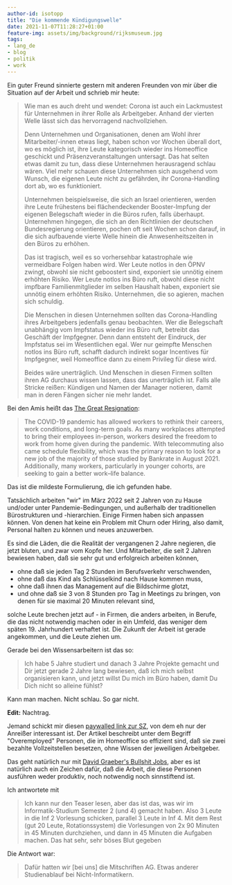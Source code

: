```yaml
---
author-id: isotopp
title: "Die kommende Kündigungswelle"
date: 2021-11-07T11:28:27+01:00
feature-img: assets/img/background/rijksmuseum.jpg
tags:
- lang_de
- blog
- politik
- work
---
```


Ein guter Freund sinnierte gestern mit anderen Freunden von mir über die Situation auf der Arbeit und schrieb mir heute:

> Wie man es auch dreht und wendet: Corona ist auch ein Lackmustest für Unternehmen in ihrer Rolle als Arbeitgeber.
> Anhand der vierten Welle lässt sich das hervorragend nachvollziehen. 
> 
> Denn Unternehmen und Organisationen, denen am Wohl ihrer Mitarbeiter/-innen etwas liegt, haben schon vor Wochen überall dort, wo es möglich ist, ihre Leute kategorisch wieder ins Homeoffice geschickt und Präsenzveranstaltungen untersagt.
> Das hat selten etwas damit zu tun, dass diese Unternehmen herausragend schlau wären. 
> Viel mehr schauen diese Unternehmen sich ausgehend vom Wunsch, die eigenen Leute nicht zu gefährden, ihr Corona-Handling dort ab, wo es funktioniert.
> 
> Unternehmen beispielsweise, die sich an Israel orientieren, werden ihre Leute frühestens bei flächendeckender Booster-Impfung der eigenen Belegschaft wieder in die Büros rufen, falls überhaupt.
> Unternehmen hingegen, die sich an den Richtlinien der deutschen Bundesregierung orientieren, pochen oft seit Wochen schon darauf, in die sich aufbauende vierte Welle hinein die Anwesenheitszeiten in den Büros zu erhöhen.
> 
> Das ist tragisch, weil es so vorhersehbar katastrophale wie vermeidbare Folgen haben wird. 
> Wer Leute notlos in den ÖPNV zwingt, obwohl sie nicht geboostert sind, exponiert sie unnötig einem erhöhten Risiko.
> Wer Leute notlos ins Büro ruft, obwohl diese nicht impfbare Familienmitglieder im selben Haushalt haben, exponiert sie unnötig einem erhöhten Risiko.
> Unternehmen, die so agieren, machen sich schuldig.
> 
> Die Menschen in diesen Unternehmen sollten das Corona-Handling ihres Arbeitgebers jedenfalls genau beobachten. 
> Wer die Belegschaft unabhängig vom Impfstatus wieder ins Büro ruft, betreibt das Geschäft der Impfgegner.
> Denn dann entsteht der Eindruck, der Impfstatus sei im Wesentlichen egal.
> Wer nur geimpfte Menschen notlos ins Büro ruft, schafft dadurch indirekt sogar Incentives für Impfgegner, weil Homeoffice dann zu einem Privileg für diese wird.
> 
> Beides wäre unerträglich. 
> Und Menschen in diesen Firmen sollten ihren AG durchaus wissen lassen, dass das unerträglich ist. 
> Falls alle Stricke reißen:
> Kündigen und Namen der Manager notieren, damit man in deren Fängen sicher nie mehr landet.

Bei den Amis heißt das [The Great Resignation](https://en.wikipedia.org/wiki/Great_Resignation):

> The COVID-19 pandemic has allowed workers to rethink their careers, work conditions, and long-term goals.
> As many workplaces attempted to bring their employees in-person, workers desired the freedom to work from home given during the pandemic.
> With telecommuting also came schedule flexibility, which was the primary reason to look for a new job of the majority of those studied by Bankrate in August 2021.
> Additionally, many workers, particularly in younger cohorts, are seeking to gain a better work–life balance.

Das ist die mildeste Formulierung, die ich gefunden habe.

Tatsächlich arbeiten "wir" im März 2022 seit 2 Jahren von zu Hause und/oder unter Pandemie-Bedingungen, und außerhalb der traditionellen Bürostrukturen und -hierarchien.
Einige Firmen haben sich anpassen können.
Von denen hat keine ein Problem mit Churn oder Hiring, also damit, Personal halten zu können und neues anzuwerben.

Es sind die Läden, die die Realität der vergangenen 2 Jahre negieren, die jetzt bluten, und zwar vom Kopfe her.
Und Mitarbeiter, die seit 2 Jahren bewiesen haben, daß sie sehr gut und erfolgreich arbeiten können,

- ohne daß sie jeden Tag 2 Stunden im Berufsverkehr verschwenden,
- ohne daß das Kind als Schlüsselkind nach Hause kommen muss,
- ohne daß ihnen das Management auf die Bildschirme glotzt, 
- und ohne daß sie 3 von 8 Stunden pro Tag in Meetings zu bringen, von denen für sie maximal 20 Minuten relevant sind,

solche Leute brechen jetzt auf - in Firmen, die anders arbeiten, in Berufe, die das nicht notwendig machen oder in ein Umfeld, das weniger dem späten 19. Jahrhundert verhaftet ist. Die Zukunft der Arbeit ist gerade angekommen, und die Leute ziehen um.

Gerade bei den Wissensarbeitern ist das so:

> Ich habe 5 Jahre studiert und danach 3 Jahre Projekte gemacht und Dir jetzt gerade 2 Jahre lang bewiesen, daß ich mich selbst organisieren kann, und jetzt willst Du mich im Büro haben, damit Du Dich nicht so alleine fühlst?

Kann man machen. Nicht schlau. So gar nicht.

**Edit:** Nachtrag.

Jemand schickt mir diesen [paywalled link zur SZ](https://www.sueddeutsche.de/wirtschaft/overemployed-home-office-usa-1.5461910), von dem eh nur der Anreißer interessant ist. Der Artikel beschreibt unter dem Begriff "Overemployed" Personen, die im Homeoffice so effizient sind, daß sie zwei bezahlte Vollzeitstellen besetzen, ohne Wissen der jeweiligen Arbeitgeber.

Das geht natürlich nur mit [David Graeber's Bullshit Jobs](https://en.wikipedia.org/wiki/Bullshit_Jobs), aber es ist natürlich auch ein Zeichen dafür, daß die Arbeit, die diese Personen ausführen weder produktiv, noch notwendig noch sinnstiftend ist.

Ich antwortete mit

> Ich kann nur den Teaser lesen, aber das ist das, was wir im Informatik-Studium Semester 2 (und 4) gemacht haben.
> Also 3 Leute in die Inf 2 Vorlesung schicken, parallel 3 Leute in Inf 4.
> Mit dem Rest (gut 20 Leute, Rotationssystem) die Vorlesungen von 2x 90 Minuten in 45 Minuten durchziehen, und dann in 45 Minuten die Aufgaben machen.
> Das hat sehr, sehr böses Blut gegeben

Die Antwort war:

> Dafür hatten wir [bei uns] die Mitschriften AG. Etwas anderer Studienablauf bei Nicht-Informatikern.

